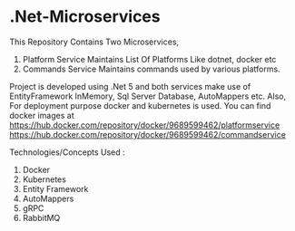 # .Net-Microservices

This Repository Contains Two Microservices, 
1. Platform Service
   Maintains List Of Platforms Like dotnet, docker etc
2. Commands Service
   Maintains commands used by various platforms.

Project is developed using .Net 5 and both services make use of EntityFramework InMemory, Sql Server Database, AutoMappers etc.
Also, For deployment purpose docker and kubernetes is used.
You can find docker images at 
https://hub.docker.com/repository/docker/9689599462/platformservice
https://hub.docker.com/repository/docker/9689599462/commandservice


Technologies/Concepts Used : 
1. Docker
2. Kubernetes
3. Entity Framework
4. AutoMappers
5. gRPC
6. RabbitMQ
